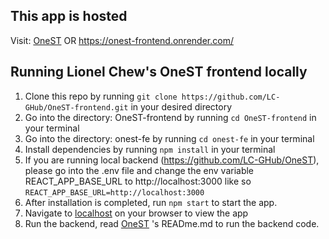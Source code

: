 ## This app is hosted
Visit: [OneST](https://onest-frontend.onrender.com/) OR https://onest-frontend.onrender.com/

## Running Lionel Chew's OneST frontend locally

1. Clone this repo by running ```git clone https://github.com/LC-GHub/OneST-frontend.git``` in your desired directory
2. Go into the directory: OneST-frontend by running ```cd OneST-frontend``` in your terminal
3. Go into the directory: onest-fe by running ```cd onest-fe``` in your terminal
4. Install dependencies by running ```npm install``` in your terminal
5. If you are running local backend (https://github.com/LC-GHub/OneST), please go into the .env file and change the env variable REACT_APP_BASE_URL to http://localhost:3000 like so ```REACT_APP_BASE_URL=http://localhost:3000```
6. After installation is completed, run ```npm start``` to start the app.
7. Navigate to [localhost](http://localhost:3000) on your browser to view the app
8. Run the backend, read [OneST](https://github.com/LC-GHub/OneST) 's READme.md to run the backend code.
